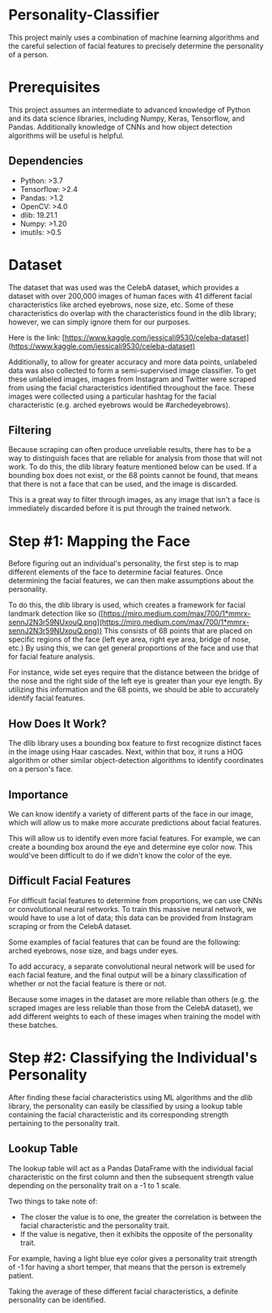 # Personality-Classifier

This project mainly uses a combination of machine learning algorithms and the careful selection of facial features to precisely determine the personality of a person. 
 
# Prerequisites

This project assumes an intermediate to advanced knowledge of Python and its data science libraries, including Numpy, Keras, Tensorflow, and Pandas. Additionally knowledge of CNNs and how object detection algorithms will be useful is helpful.  

## Dependencies

- Python: >3.7
- Tensorflow: >2.4
- Pandas: >1.2
- OpenCV: >4.0
- dlib: 19.21.1
- Numpy: >1.20 
- imutils: >0.5

# Dataset

The dataset that was used was the CelebA dataset, which provides a dataset with over 200,000 images of human faces with 41 different facial characteristics like arched eyebrows, nose size, etc. Some of these characteristics do overlap with the characteristics found in the dlib library; however, we can simply ignore them for our purposes.

Here is the link: [https://www.kaggle.com/jessicali9530/celeba-dataset](https://www.kaggle.com/jessicali9530/celeba-dataset)

Additionally, to allow for greater accuracy and more data points, unlabeled data was also collected to form a semi-supervised image classifier. To get these unlabeled images, images from Instagram and Twitter were scraped from using the facial characteristics identified throughout the face. These images were collected using a particular hashtag for the facial characteristic (e.g. arched eyebrows would be #archedeyebrows).

## Filtering

Because scraping can often produce unreliable results, there has to be a way to distinguish faces that are reliable for analysis from those that will not work. To do this, the dlib library feature mentioned below can be used. If a bounding box does not exist, or the 68 points cannot be found, that means that there is not a face that can be used, and the image is discarded.

This is a great way to filter through images, as any image that isn't a face is immediately discarded before it is put through the trained network.

# Step #1: Mapping the Face

Before figuring out an individual's personality, the first step is to map different elements of the face to determine facial features. Once determining the facial features, we can then make assumptions about the personality.

To do this, the dlib library is used, which creates a framework for facial landmark detection like so ([https://miro.medium.com/max/700/1*mmrx-sennJ2N3r59NUxouQ.png](https://miro.medium.com/max/700/1*mmrx-sennJ2N3r59NUxouQ.png)) This consists of 68 points that are placed on specific regions of the face (left eye area, right eye area, bridge of nose, etc.) By using this, we can get general proportions of the face and use that for facial feature analysis.

For instance, wide set eyes require that the distance between the bridge of the nose and the right side of the left eye is greater than your eye length. By utilizing this information and the 68 points, we should be able to accurately identify facial features.

## How Does It Work?

The dlib library uses a bounding box feature to first recognize distinct faces in the image using Haar cascades. Next, within that box, it runs a HOG algorithm or other similar object-detection algorithms to identify coordinates on a person's face. 

## Importance

We can know identify a variety of different parts of the face in our image, which will allow us to make more accurate predictions about facial features. 

This will allow us to identify even more facial features. For example, we can create a bounding box around the eye and determine eye color now. This would've been difficult to do if we didn't know the color of the eye.

## Difficult Facial Features

For difficult facial features to determine from proportions, we can use CNNs or convolutional neural networks. To train this massive neural network, we would have to use a lot of data; this data can be provided from Instagram scraping or from the CelebA dataset. 

Some examples of facial features that can be found are the following: arched eyebrows, nose size, and bags under eyes.

To add accuracy, a separate convolutional neural network will be used for each facial feature, and the final output will be a binary classification of whether or not the facial feature is there or not. 

Because some images in the dataset are more reliable than others (e.g. the scraped images are less reliable than those from the CelebA dataset), we add different weights to each of these images when training the model with these batches.

# Step #2: Classifying the Individual's Personality

After finding these facial characteristics using ML algorithms and the *dlib* library, the personality can easily be classified by using a lookup table containing the facial characteristic and its corresponding strength pertaining to the personality trait.

## Lookup Table

The lookup table will act as a Pandas DataFrame with the individual facial characteristic on the first column and then the subsequent strength value depending on the personality trait on a -1 to 1 scale.

Two things to take note of:

- The closer the value is to one, the greater the correlation is between the facial characteristic and the personality trait.
- If the value is negative, then it exhibits the opposite of the personality trait.

For example, having a light blue eye color gives a personality trait strength of -1 for having a short temper, that means that the person is extremely patient. 

Taking the average of these different facial characteristics, a definite personality can be identified.
